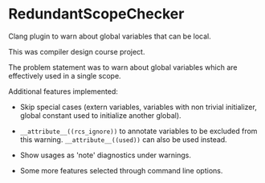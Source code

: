 # RedundantScopeChecker
Clang plugin to warn about global variables that can be local.

This was compiler design course project.

The problem statement was to warn about global variables which are effectively used in a single scope.

Additional features implemented:

* Skip special cases (extern variables, variables with non trivial initializer, global constant used to initialize another global).

* `__attribute__((rcs_ignore))` to annotate variables to be excluded from this warning. `__attribute__((used))` can also be used instead.

* Show usages as 'note' diagnostics under warnings.

* Some more features selected through command line options.

